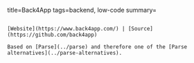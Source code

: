 title=Back4App
tags=backend, low-code
summary=
~~~~~~

[Website](https://www.back4app.com/) | [Source](https://github.com/back4app)

Based on [Parse](../parse) and therefore one of the [Parse alternatives](../parse-alternatives).

